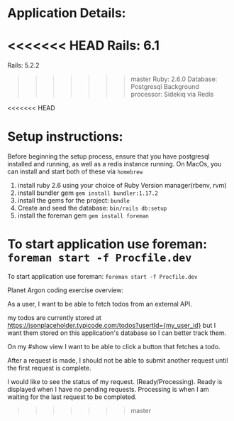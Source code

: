 # Application Details:
<<<<<<< HEAD
Rails: 6.1
=======
Rails: 5.2.2
>>>>>>> master
Ruby: 2.6.0
Database: Postgresql
Background processor: Sidekiq via Redis

<<<<<<< HEAD

# Setup instructions:
Before beginning the setup process, ensure that you have postgresql installed and running, as well as a redis instance running. On MacOs, you can install and start both of these via `homebrew`

1. install ruby 2.6 using your choice of Ruby Version manager(rbenv, rvm)
2. install bundler gem `gem install bundler:1.17.2`
3. install the gems for the project: `bundle`
4. Create and seed the database: `bin/rails db:setup`
5. install the foreman gem `gem install foreman`

To start application use foreman: `foreman start -f Procfile.dev`
=======
To start application use foreman: `foreman start -f Procfile.dev`

Planet Argon coding exercise overview:

  As a user, I want to be able to fetch todos from an external API.

  my todos are currently stored at https://jsonplaceholder.typicode.com/todos?usertId={my_user_id} but I want them
  stored on this application's database so I can better track them.

  On my #show view I want to be able to click a button that fetches a todo.

  After a request is made, I should not be able to submit another request until the first request is complete.

  I would like to see the status of my request. (Ready/Processing).
    Ready is displayed when I have no pending requests.
    Processing is when I am waiting for the last request to be completed.
>>>>>>> master
